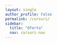 ```yaml
---
layout: single
author_profile: false
permalink: /cursuri/
sidebar:
  title: "Oferta"
  nav: cursuri-nav
---
```


